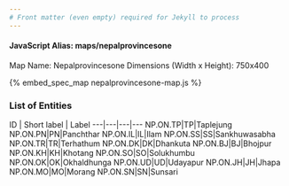 ```yaml
---
# Front matter (even empty) required for Jekyll to process
---
```


#### JavaScript Alias: maps/nepalprovincesone

Map Name: Nepalprovincesone
Dimensions (Width x Height): 750x400




{% embed_spec_map nepalprovincesone-map.js %}

### List of Entities

ID | Short label | Label
---|---|---|---
NP.ON.TP|TP|Taplejung
NP.ON.PN|PN|Panchthar
NP.ON.IL|IL|Ilam
NP.ON.SS|SS|Sankhuwasabha
NP.ON.TR|TR|Terhathum
NP.ON.DK|DK|Dhankuta
NP.ON.BJ|BJ|Bhojpur
NP.ON.KH|KH|Khotang
NP.ON.SO|SO|Solukhumbu
NP.ON.OK|OK|Okhaldhunga
NP.ON.UD|UD|Udayapur
NP.ON.JH|JH|Jhapa
NP.ON.MO|MO|Morang
NP.ON.SN|SN|Sunsari